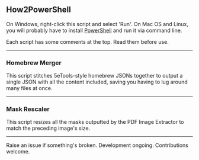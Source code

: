 ## How2PowerShell
On Windows, right-click this script and select 'Run'. On Mac OS and Linux, you will probably have to install [PowerShell](https://github.com/powershell/powershell) and run it via command line.

Each script has some comments at the top. Read them before use.

---

### Homebrew Merger
This script stitches 5eTools-style homebrew JSONs together to output a single JSON with all the content included, saving you having to lug around many files at once.

---

### Mask Rescaler
This script resizes all the masks outputted by the PDF Image Extractor to match the preceding image's size.

---

Raise an issue if something's broken. Development ongoing. Contributions welcome.
